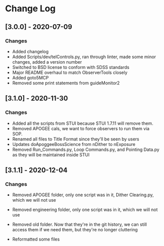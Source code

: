 # Change Log

## [3.0.0] - 2020-07-09

### Changes

- Added changelog
- Added Scripts/dev/telControls.py, ran through linter, made some minor changes,
 added a version number
- Switched to BSD license to conform with SDSS standards
- Major README overhaul to match ObserverTools closely
- Added goto5MCP
- Removed some print statements from guideMonitor2

## [3.1.0] - 2020-11-30

### Changes

- Added all the scripts from STUI because STUI 1.7.11 will remove them.
- Removed APOGEE cals, we want to force observers to run them via SOP.
- Renamed all files to Title Format since they'll be seen by users
- Updates doApoggeeBossScience from nDither to nExposure
- Removed Run_Commands.py, Loop Commands.py, and Pointing Data.py
 as they will be maintained inside STUI

## [3.1.1] - 2020-12-04

### Changes

- Removed APOGEE folder, only one script was in it, Dither Clearing.py, which
 we will not use

- Removed engineering folder, only one script was in it, which we will not use

- Removed old folder. Now that they're in the git history, we can still access
 them if we need them, but they're no longer cluttering
 
- Reformatted some files
